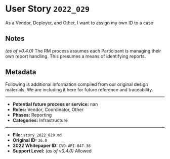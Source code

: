 
# User Story `2022_029` #

As a Vendor, Deployer, and Other, I want to assign my own ID to a case

## Notes ##

*(as of v0.4.0)*
The RM process assumes each Participant is managing their own report handling. This presumes a means of identifying reports.


## Metadata ##

Following is additional information compiled from our original design materials.
We are including it here for future reference and traceability.

---

- **Potential future process or service:** nan
- **Roles:** Vendor, Coordinator, Other
- **Phases:** Reporting
- **Categories:** Infrastructure

---

- **File:** `story_2022_029.md`
- **Original ID:** `36.0`
- **2022 Whitepaper ID:** `CVD-API-047-36`
- **Support Level:** *(as of v0.4.0)* Allowed
